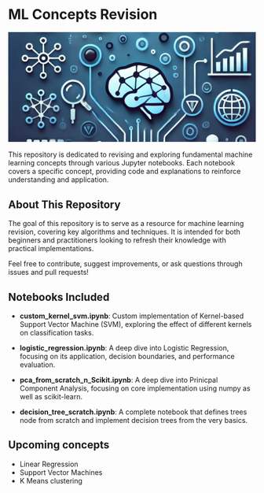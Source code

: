 # ML Concepts Revision
![ML Concepts](images/95ltgpqe_1.png)

This repository is dedicated to revising and exploring fundamental machine learning concepts through various Jupyter notebooks. Each notebook covers a specific concept, providing code and explanations to reinforce understanding and application.

## About This Repository

The goal of this repository is to serve as a resource for machine learning revision, covering key algorithms and techniques. It is intended for both beginners and practitioners looking to refresh their knowledge with practical implementations.

Feel free to contribute, suggest improvements, or ask questions through issues and pull requests!

## Notebooks Included

- **custom_kernel_svm.ipynb**: Custom implementation of Kernel-based Support Vector Machine (SVM), exploring the effect of different kernels on classification tasks.

- **logistic_regression.ipynb**: A deep dive into Logistic Regression, focusing on its application, decision boundaries, and performance evaluation.

- **pca_from_scratch_n_Scikit.ipynb**: A deep dive into Prinicpal Component Analysis, focusing on core implementation using numpy as well as scikit-learn.

- **decision_tree_scratch.ipynb**: A complete notebook that defines trees node from scratch and implement decision trees from the very basics.

## Upcoming concepts

- Linear Regression
- Support Vector Machines
- K Means clustering

